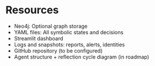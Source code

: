# Resources

- Neo4j: Optional graph storage
- YAML files: All symbolic states and decisions
- Streamlit dashboard
- Logs and snapshots: reports, alerts, identities
- GitHub repository (to be configured)
- Agent structure + reflection cycle diagram (in roadmap)